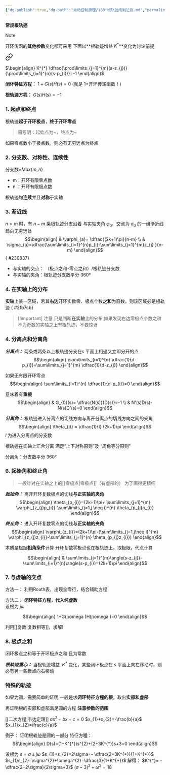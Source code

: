 ```yaml
---
{"dg-publish":true,"dg-path":"自动控制原理/180°根轨迹绘制法则.md","permalink":"/自动控制原理/180°根轨迹绘制法则/","dgPassFrontmatter":true,"noteIcon":"","created":"2024-04-16T13:01:27.302+08:00","updated":"2024-06-24T12:59:17.449+08:00"}
---
```


**常规根轨迹**

>[!note] 
开环传函的**其他参数**变化都可采用
下面以**根轨迹增益 $K^{*}$**变化为讨论前提


<div class="transclusion internal-embed is-loaded"><a class="markdown-embed-link" href="//#a9597c" aria-label="Open link"><svg xmlns="http://www.w3.org/2000/svg" width="24" height="24" viewBox="0 0 24 24" fill="none" stroke="currentColor" stroke-width="2" stroke-linecap="round" stroke-linejoin="round" class="svg-icon lucide-link"><path d="M10 13a5 5 0 0 0 7.54.54l3-3a5 5 0 0 0-7.07-7.07l-1.72 1.71"></path><path d="M14 11a5 5 0 0 0-7.54-.54l-3 3a5 5 0 0 0 7.07 7.07l1.71-1.71"></path></svg></a><div class="markdown-embed">



$\begin{align}
K^{*} \dfrac{\prod\limits_{j=1}^{m}(s-z_{j})}{\prod\limits_{i=1}^{n}(s-p_{i})}=-1
\end{align}$

</div></div>



**闭环特征方程：**
$1+G(s)H(s)=0$   (就是 1+开环传递函数！)

**根轨迹方程：**
$G(s)H(s)=-1$

### 1. 起点和终点
根轨迹**起于开环极点**，**终于开环零点**
>需写明：起始点为~，终点为~

如果零点数小于极点数，则必有无穷远点为终点

### 2. 分支数、对称性、连续性
分支数=$Max\left\{m,n \right\}$
- m：开环有限零点数
- n ：开环有限极点数

根轨迹均**连续**并且**对称**于实轴

### 3. 渐近线
$n>m$ 时，有 $n-m$ 条根轨迹分支沿着
与实轴夹角 $\varphi_{a}$、交点为 $\sigma_{a}$ 的一组渐近线趋向无穷远处
$$\begin{align}
 & \varphi_{a}= \dfrac{(2k+1)\pi}{n-m} \\
 & \sigma_{a}=\dfrac{\sum\limits_{i=1}^{n}p_{i}-\sum\limits_{j=1}^{m}z_{j} }{n-m}
\end{align}$$
{ #230837}


- 与实轴的交点： （极点之和-零点之和）/根轨迹分支数
- 与实轴的夹角：根轨迹分支数平分 360°

### 4. 在实轴上的分布
**实轴**上某一区域，若其**右边**开环实数零、极点个数**之和**为奇数，则该区域必是根轨迹
{ #2fb7cb}


>[!important] 注意
>只是判断**在实轴上**的分布
>如果发现右边零极点个数之和不为奇数的实轴之上有根轨迹，不要惊讶
### 4. 分离点和分离角

***分离点：***
两条或两条以上根轨迹分支在s 平面上相遇又立即分开的点
$$\begin{align}
\sum\limits_{i=1}^{n} \dfrac{1}{d-p_{i}}=\sum\limits_{j=1}^{m} \dfrac{1}{d-z_{j}}
\end{align}$$

如果无有限开环零点
$$\begin{align}
\sum\limits_{i=1}^{n} \dfrac{1}{d-p_{i}}=0
\end{align}$$


意味着有**重根**
$$\begin{align}
 & G_{0}(s)= \dfrac{N(s)}{D(s)}=-1 \\
 & N'(s)D(s)-N(s)D'(s)=0
\end{align}$$


***分离角：***
根轨迹进入分离点的切线方向与离开分离点的切线方向之间的夹角
$$\begin{align}
\theta_{d} = \dfrac{1}{l} (2k+1)\pi
\end{align}$$
$l$ 为进入分离点的分支数

根轨迹在实轴上汇合分离
满足“上下对称原则”及 “周角等分原则”

分离角：分支数平分 360°

### 6. 起始角和终止角

>一般针对在实轴之上的[[零极点\|零极点]]（有虚部的）
	为了画得更精细

***起始角：***
离开开环复数极点的切线**与正实轴的夹角**
$$\begin{align}
\theta_{p_{i}}=(2k+1)\pi+ \sum\limits_{j=1}^{m} \varphi_{z_{j}p_{i}}-\sum\limits_{j=1,j \neq i}^{n} \theta_{p_{j}p_{i}}
\end{align}$$

***终止角：***
进入开环复数零点的切线**与正实轴的夹角**
$$\begin{align}
\varphi_{z_{i}}=(2k+1)\pi-(\sum\limits_{j=1,j\neq i}^{m} \varphi_{z_{j}z_{i}}-\sum\limits_{j=1}^{n} \theta_{p_{j}z_{i}}) 
\end{align}$$

本质是根据**相角条件**计算
	开环复数零极点也在根轨迹上，取极限，代点计算

$$\begin{align}
 & \sum\limits_{j=1}^{m}\angle(s-z_{j})-\sum\limits_{i=1}^{n}\angle(s-p_{i})=(2k+1)\pi
\end{align}$$



### 7. 与虚轴的交点

方法一：
利用Routh表，出现全零行，结合辅助方程

方法二：
**闭环特征方程，代入纯虚数**  
设根为 $j\omega$

$$\begin{align}
1+G(j\omega )H(j\omega )=0
\end{align}$$

利用[[复数\|复数相等]]，求解!


### 8. 极点之和
闭环极点之和等于开环极点之和
且为常数

***根轨迹重心：***
当根轨迹增益 $Ｋ^{*}$ 变化，某些闭环极点在 $s$ 平面上向左移动时，则必有另一些极点向右移动

### 特殊的轨迹
如果为圆，需要简单的证明
一般是求**闭环特征方程的根**，取出**实部和虚部**

再证明根的实部和虚部满足圆的方程
**注意参数的范围**

[[二次方程\|韦达定理]]
$ax^{2}+bx+c=0$
$x_{1}+x_{2}=-\frac{b}{a}$   $x_{1}x_{2}=\frac{c}{a}$

例子：
证明根轨迹是圆的一部分
特征方程：
$$\begin{align}
D(s)=(1+K^{*})s^{2}+(2+3K^{*})s+3=0
\end{align}$$

设根为 $s=\sigma\pm j\omega$
$s_{1}+s_{2}=2\sigma=- \dfrac{2+3K^{*}}{1+K^{*}}$
$s_{1}s_{2}=\sigma^{2}+\omega^{2}=\dfrac{3}{1+K^{*}}$
解得：
$K^{*}= -\dfrac{2+2\sigma}{2\sigma+3}$
$(\sigma-3)^{2}+\omega^{2}=18$

